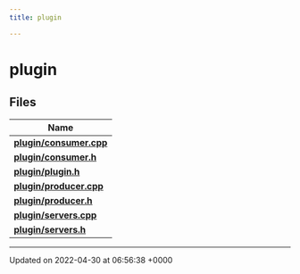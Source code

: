 ```yaml
---
title: plugin

---
```


# plugin



## Files

| Name           |
| -------------- |
| **[plugin/consumer.cpp](Files/consumer_8cpp.md#file-consumer.cpp)**  |
| **[plugin/consumer.h](Files/consumer_8h.md#file-consumer.h)**  |
| **[plugin/plugin.h](Files/plugin_8h.md#file-plugin.h)**  |
| **[plugin/producer.cpp](Files/producer_8cpp.md#file-producer.cpp)**  |
| **[plugin/producer.h](Files/producer_8h.md#file-producer.h)**  |
| **[plugin/servers.cpp](Files/servers_8cpp.md#file-servers.cpp)**  |
| **[plugin/servers.h](Files/servers_8h.md#file-servers.h)**  |






-------------------------------

Updated on 2022-04-30 at 06:56:38 +0000
